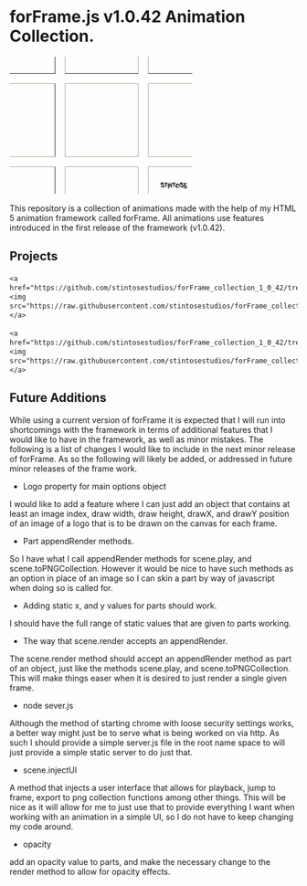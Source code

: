 # forFrame.js v1.0.42 Animation Collection.

![logo](https://raw.githubusercontent.com/stintosestudios/forFrame_collection_1_0_42/master/projects/logo/gifs/gif_1_320.gif)

This repository is a collection of animations made with the help of my HTML 5 animation framework called forFrame. All animations use features introduced in the first release of the framework (v1.0.42).

## Projects

<div>

    <a href="https://github.com/stintosestudios/forFrame_collection_1_0_42/tree/master/projects/logo"><img src="https://raw.githubusercontent.com/stintosestudios/forFrame_collection_1_0_42/master/projects/logo/thum_128.png"></a>

    <a href="https://github.com/stintosestudios/forFrame_collection_1_0_42/tree/master/projects/fractal_1"><img src="https://raw.githubusercontent.com/stintosestudios/forFrame_collection_1_0_42/master/projects/fractal_1/thum_128.png"></a>

</div>

## Future Additions

While using a current version of forFrame it is expected that I will run into shortcomings with the framework in terms of additional features that I would like to have in the framework, as well as minor mistakes. The following is a list of changes I would like to include in the next minor release of forFrame. As so the following will likely be added, or addressed in future minor releases of the frame work.

* Logo property for main options object

I would like to add a feature where I can just add an object that contains at least an image index, draw width, draw height, drawX, and drawY position of an image of a logo that is to be drawn on the canvas for each frame.

* Part appendRender methods.

So I have what I call appendRender methods for scene.play, and scene.toPNGCollection. However it would be nice to have such methods as an option in place of an image so I can skin a part by way of javascript when doing so is called for.

* Adding static x, and y values for parts should work.

I should have the full range of static values that are given to parts working.

* The way that scene.render accepts an appendRender.

The scene.render method should accept an appendRender method as part of an object, just like the methods scene.play, and scene.toPNGCollection. This will make things easer when it is desired to just render a single given frame.

* node sever.js

Although the method of starting chrome with loose security settings works, a better way might just be to serve what is being worked on via http. As such I should provide a simple server.js file in the root name space to will just provide a simple static server to do just that.

* scene.injectUI

A method that injects a user interface that allows for playback, jump to frame, export to png collection functions among other things. This will be nice as it will allow for me to just use that to provide everything I want when working with an animation in a simple UI, so I do not have to keep changing my code around.

* opacity

add an opacity value to parts, and make the necessary change to the render method to allow for opacity effects.
